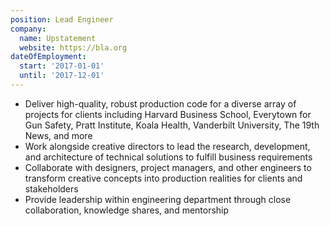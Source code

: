 ```yaml
---
position: Lead Engineer
company:
  name: Upstatement
  website: https://bla.org
dateOfEmployment:
  start: '2017-01-01'
  until: '2017-12-01'
---
```


- Deliver high-quality, robust production code for a diverse array of projects for clients including Harvard Business School, Everytown for Gun Safety, Pratt Institute, Koala Health, Vanderbilt University, The 19th News, and more
- Work alongside creative directors to lead the research, development, and architecture of technical solutions to fulfill business requirements
- Collaborate with designers, project managers, and other engineers to transform creative concepts into production realities for clients and stakeholders
- Provide leadership within engineering department through close collaboration, knowledge shares, and mentorship
